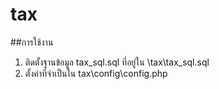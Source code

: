 # tax

##การใช้งาน

1. ติดตั้งฐานข้อมูล tax_sql.sql ที่อยู่ใน \tax\tax_sql.sql
2. ตั้งค่าที่จำเป็นใน tax\config\config.php
